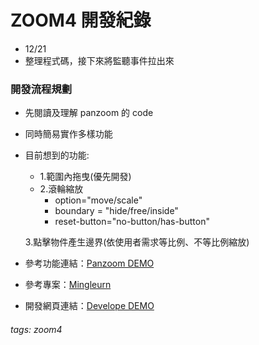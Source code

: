# ZOOM4 開發紀錄
- 12/21
- 整理程式碼，接下來將監聽事件拉出來
### 開發流程規劃

* 先閱讀及理解 panzoom 的 code
* 同時簡易實作多樣功能
* 目前想到的功能: 
    * 1.範圍內拖曳(優先開發)
    * 2.滾輪縮放
        - option="move/scale"
        - boundary = "hide/free/inside"
        - reset-button="no-button/has-button"
    
    3.點擊物件產生邊界(依使用者需求等比例、不等比例縮放)

* 參考功能連結：[Panzoom DEMO](https://timmywil.com/panzoom/demo/)
* 參考專案：[Mingleurn](https://xwadex.com/vyv/mingleurn/@www/dist/views/tw/content/customized.html)
* 開發網頁連結：[Develope DEMO](https://lashawty.github.io/zoom4/)



###### tags: zoom4